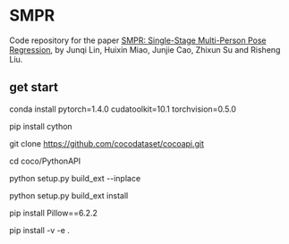 # SMPR

Code repository for the paper [SMPR: Single-Stage Multi-Person Pose Regression](https://arxiv.org/abs/2006.15576), by Junqi Lin, Huixin Miao, Junjie Cao, Zhixun Su and Risheng Liu.

## get start

conda install pytorch=1.4.0 cudatoolkit=10.1 torchvision=0.5.0

pip install cython

git clone https://github.com/cocodataset/cocoapi.git

cd coco/PythonAPI

python setup.py build_ext --inplace

python setup.py build_ext install

pip install Pillow==6.2.2

pip install -v -e .
